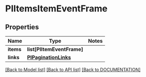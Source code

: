 # PIItemsItemEventFrame

## Properties
Name | Type | Notes
------------ | ------------- | -------------
**items** | **list[PIItemEventFrame]**
**links** | **[**PIPaginationLinks**](../models/PIPaginationLinks.md)**

[[Back to Model list]](../../DOCUMENTATION.md#documentation-for-models) [[Back to API list]](../../DOCUMENTATION.md#documentation-for-api-endpoints) [[Back to DOCUMENTATION]](../../DOCUMENTATION.md)
